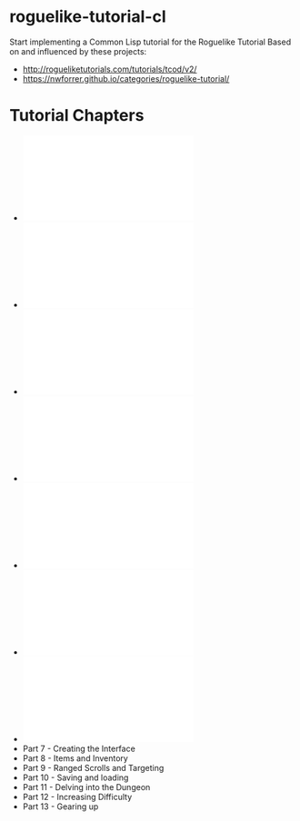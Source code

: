 # roguelike-tutorial-cl
Start implementing a Common Lisp tutorial for the Roguelike Tutorial
Based on and influenced by these projects:
  * http://rogueliketutorials.com/tutorials/tcod/v2/
  * https://nwforrer.github.io/categories/roguelike-tutorial/

# Tutorial Chapters
* ![Part 0 - Setting Up](./docs/part-0.md)
* ![Part 1 - Drawing the ‘@’ symbol and moving it around](./docs/part-1.md)
* ![Part 2 - The generic Entity, the render functions, and the map](./docs/part-2.md)
* ![Part 3 - Generating a dungeon](./docs/part-3.md)
* ![Part 4 - Field of view](./docs/part-4.md)
* ![Part 5 - Placing enemies and kicking them (harmlessly)](./docs/part-5.md)
* ![Part 6 - Doing (and taking) some damage](./docs/part-6.md)
* Part 7 - Creating the Interface
* Part 8 - Items and Inventory
* Part 9 - Ranged Scrolls and Targeting
* Part 10 - Saving and loading
* Part 11 - Delving into the Dungeon
* Part 12 - Increasing Difficulty
* Part 13 - Gearing up

